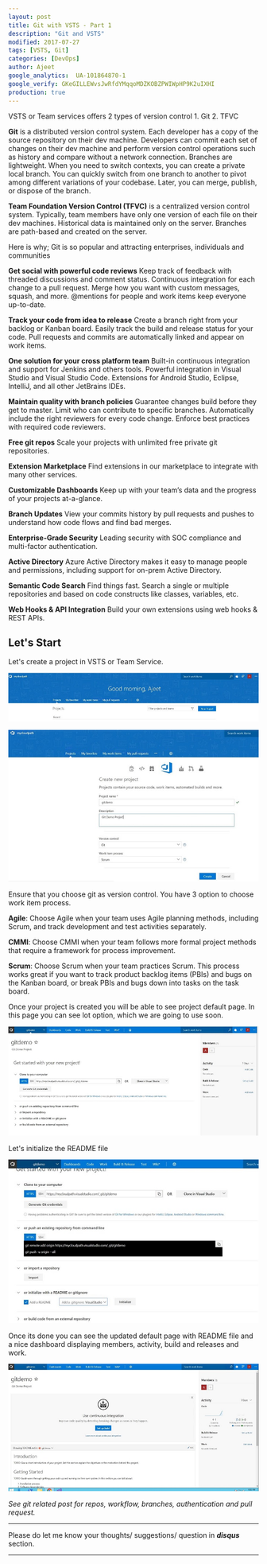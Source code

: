 ```yaml
---
layout: post
title: Git with VSTS - Part 1
description: "Git and VSTS"
modified: 2017-07-27
tags: [VSTS, Git]
categories: [DevOps]
author: Ajeet
google_analytics:  UA-101864870-1
google_verify: GKeGILLEWvsJwRfdYMqqoMDZKOBZPWIWpHP9K2uIXHI
production: true
---
```


VSTS or Team services offers 2 types of version control
	1. Git
	2. TFVC

**Git** is a distributed version control system. Each developer has a copy of the source repository on their dev machine. Developers can commit each set of changes on their dev machine and perform version control operations such as history and compare without a network connection. Branches are lightweight. When you need to switch contexts, you can create a private local branch. You can quickly switch from one branch to another to pivot among different variations of your codebase. Later, you can merge, publish, or dispose of the branch.

<!--more-->

**Team Foundation Version Control (TFVC)** is a centralized version control system. Typically, team members have only one version of each file on their dev machines. Historical data is maintained only on the server. Branches are path-based and created on the server.

Here is why; Git is so popular and attracting enterprises, individuals and communities

**Get social with powerful code reviews** Keep track of feedback with threaded discussions and comment status. Continuous integration for each change to a pull request. Merge how you want with custom messages, squash, and more. @mentions for people and work items keep everyone up-to-date.

**Track your code from idea to release** Create a branch right from your backlog or Kanban board. Easily track the build and release status for your code. Pull requests and commits are automatically linked and appear on work items.

**One solution for your cross platform team** Built-in continuous integration and support for Jenkins and others tools. Powerful integration in Visual Studio and Visual Studio Code. 
Extensions for Android Studio, Eclipse, IntelliJ, and all other JetBrains IDEs.

**Maintain quality with branch policies** Guarantee changes build before they get to master. Limit who can contribute to specific branches. Automatically include the right reviewers for every code change. Enforce best practices with required code reviewers.

**Free git repos** Scale your projects with unlimited free private git repositories.

**Extension Marketplace** Find extensions in our marketplace to integrate with many other services.

**Customizable Dashboards** Keep up with your team’s data and the progress of your projects at-a-glance.

**Branch Updates** View your commits history by pull requests and pushes to understand how code flows and find bad merges.

**Enterprise-Grade Security** Leading security with SOC compliance and multi-factor authentication.

**Active Directory** Azure Active Directory makes it easy to manage people and permissions, including support for on-prem Active Directory.

**Semantic Code Search** Find things fast. Search a single or multiple repositories and based on code constructs like classes, variables, etc.

**Web Hooks & API Integration** Build your own extensions using web hooks & REST APIs.

## Let's Start
Let's create a project in VSTS or Team Service.

![Go to Team Services](/images/posts/gitwithvsts/gitwithvsts1.JPG)

![Create new project](/images/posts/gitwithvsts/gitwithvsts_createprj.JPG)

Ensure that you choose git as version control. You have 3 option to choose work item process.

**Agile**:  Choose Agile when your team uses Agile planning methods, including Scrum, and track development and test activities separately.

**CMMI**: Choose CMMI when your team follows more formal project methods that require a framework for process improvement.

**Scrum**: Choose Scrum when your team practices Scrum. This process works great if you want to track product backlog items (PBIs) and bugs on the Kanban board, or break PBIs and bugs down into tasks on the task board. 

Once your project is created you will be able to see project default page. In this page you can  see lot option, which we are going to use soon.

![Default page](/images/posts/gitwithvsts/defaultpage.JPG)

Let's initialize the README file

![README File](/images/posts/gitwithvsts/defaultpage2.JPG)

Once its done you can see the updated default page with README file and a nice dashboard displaying  members,  activity, build and releases and work.

![Create new project](/images/posts/gitwithvsts/dashboard.JPG)

*See git related post for repos, workflow, branches, authentication and pull request.*

---
Please do let me know your thoughts/ suggestions/ question in ***disqus*** section.

---
